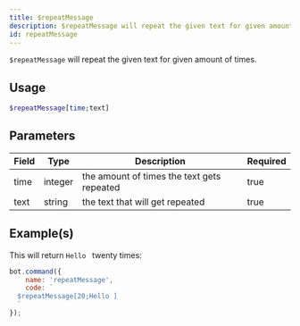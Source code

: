 ```yaml
---
title: $repeatMessage
description: $repeatMessage will repeat the given text for given amount of times.
id: repeatMessage
---
```


`$repeatMessage` will repeat the given text for given amount of times.

## Usage

```php
$repeatMessage[time;text]
```

## Parameters

| Field | Type    | Description                                | Required |
|-------|---------|--------------------------------------------|----------|
| time  | integer | the amount of times the text gets repeated | true     |
| text  | string  | the text that will get repeated            | true     |

## Example(s)

This will return `Hello ` twenty times:

```javascript
bot.command({
    name: 'repeatMessage',
    code: `
  $repeatMessage[20;Hello ]
  `
});
```
